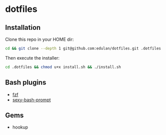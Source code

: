 # dotfiles

## Installation
Clone this repo in your HOME dir:
```bash
cd && git clone --depth 1 git@github.com:edulan/dotfiles.git .dotfiles
```

Then execute the installer:
```bash
cd .dotfiles && chmod u+x install.sh && ./install.sh
```

## Bash plugins
* [fzf](https://github.com/junegunn/fzf)
* [sexy-bash-prompt](https://github.com/twolfson/sexy-bash-prompt)

## Gems
* hookup
